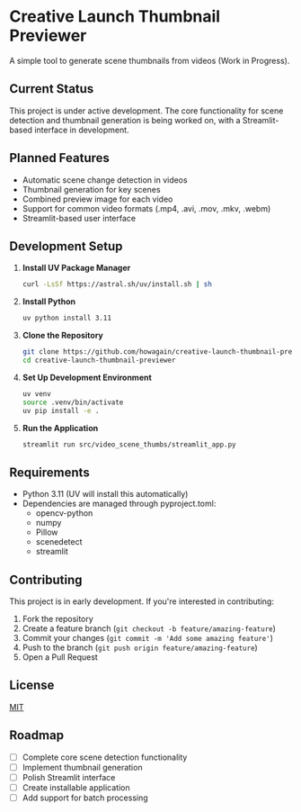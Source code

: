 # Creative Launch Thumbnail Previewer

A simple tool to generate scene thumbnails from videos (Work in Progress).

## Current Status

This project is under active development. The core functionality for scene detection and thumbnail generation is being worked on, with a Streamlit-based interface in development.

## Planned Features

- Automatic scene change detection in videos
- Thumbnail generation for key scenes
- Combined preview image for each video
- Support for common video formats (.mp4, .avi, .mov, .mkv, .webm)
- Streamlit-based user interface

## Development Setup

1. **Install UV Package Manager**
   ```bash
   curl -LsSf https://astral.sh/uv/install.sh | sh
   ```

2. **Install Python**
   ```bash
   uv python install 3.11
   ```

3. **Clone the Repository**
   ```bash
   git clone https://github.com/howagain/creative-launch-thumbnail-previewer.git
   cd creative-launch-thumbnail-previewer
   ```

4. **Set Up Development Environment**
   ```bash
   uv venv
   source .venv/bin/activate
   uv pip install -e .
   ```

5. **Run the Application**
   ```bash
   streamlit run src/video_scene_thumbs/streamlit_app.py
   ```

## Requirements

- Python 3.11 (UV will install this automatically)
- Dependencies are managed through pyproject.toml:
  - opencv-python
  - numpy
  - Pillow
  - scenedetect
  - streamlit

## Contributing

This project is in early development. If you're interested in contributing:

1. Fork the repository
2. Create a feature branch (`git checkout -b feature/amazing-feature`)
3. Commit your changes (`git commit -m 'Add some amazing feature'`)
4. Push to the branch (`git push origin feature/amazing-feature`)
5. Open a Pull Request

## License

[MIT](https://choosealicense.com/licenses/mit/)

## Roadmap

- [ ] Complete core scene detection functionality
- [ ] Implement thumbnail generation
- [ ] Polish Streamlit interface
- [ ] Create installable application
- [ ] Add support for batch processing 